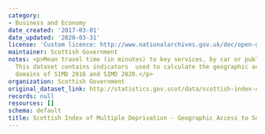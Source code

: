 ```yaml
---
category:
- Business and Economy
date_created: '2017-03-01'
date_updated: '2020-03-31'
license: 'Custom licence: http://www.nationalarchives.gov.uk/doc/open-government-licence/version/3/'
maintainer: Scottish Government
notes: <p>Mean travel time (in minutes) to key services, by car or public transport.
  This dataset contains indicators  used to calculate the geographic access to services
  domains of SIMD 2016 and SIMD 2020.</p>
organization: Scottish Government
original_dataset_link: http://statistics.gov.scot/data/scottish-index-of-multiple-deprivation---geographic-access-to-services-indicators
records: null
resources: []
schema: default
title: Scottish Index of Multiple Deprivation - Geographic Access to Services Indicators
---
```

